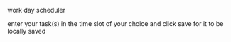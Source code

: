 work day scheduler

enter your task(s) in the time slot of your choice and click save for it to be locally saved
